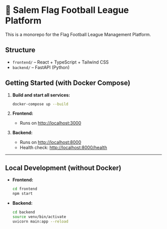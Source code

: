 # 🏈 Salem Flag Football League Platform

This is a monorepo for the Flag Football League Management Platform.

## Structure

- `frontend/` – React + TypeScript + Tailwind CSS
- `backend/` – FastAPI (Python)

## Getting Started (with Docker Compose)

1. **Build and start all services:**

   ```sh
   docker-compose up --build
   ```

2. **Frontend:**
   - Runs on [http://localhost:3000](http://localhost:3000)

3. **Backend:**
   - Runs on [http://localhost:8000](http://localhost:8000)
   - Health check: [http://localhost:8000/health](http://localhost:8000/health)

---

## Local Development (without Docker)

- **Frontend:**
  ```sh
  cd frontend
  npm start
  ```
- **Backend:**
  ```sh
  cd backend
  source venv/bin/activate
  uvicorn main:app --reload
  ```
